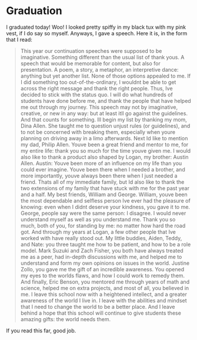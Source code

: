 # Graduation #

I graduated today! Woo! I looked pretty spiffy in my black tux with my pink vest, if I do say so myself. Anyways, I gave a speech. Here it is, in the form that I read:  

<blockquote> 	This year our continuation speeches were supposed to be imaginative. Something different than the usual list of thank yous. A speech that would be memorable for content, but also for presentation. A poem, a story, a metaphor, an interpretive dance:  anything but yet another list.
	None of those options appealed to me. If I did something too out-of-the-ordinary, I wouldnt be able to get across the right message and thank the right people. Thus, Ive decided to stick with the status quo. I will do what hundreds of students have done before me, and thank the people that have helped me out through my journey. This speech may not by imaginative, creative, or new in any way:  but at least itll go against the guidelines. And that counts for something.
	Ill begin my list by thanking my mom, Dina Allen. She taught me to question unjust rules (or guidelines), and to not be concerned with breaking them, especially when youre planning on driving away in a limo afterwards.
	Next Id like to mention my dad, Philip Allen. Youve been a great friend and mentor to me, for my entire life:  thank you so much for the time youve given me.
	I would also like to thank a product also shaped by Logan, my brother:  Austin Allen. Austin:  Youve been more of an influence on my life than you could ever imagine. Youve been there when I needed a brother, and more importantly, youve always been there when I just needed a friend.
	Thats all of my immediate family, but Id also like to thank the two extensions of my family that have stuck with me for the past year and a half. My best friends, William and George. William, youve been the most dependable and selfless person Ive ever had the pleasure of knowing:  even when I didnt deserve your kindness, you gave it to me. George, people say were the same person:  I disagree. I would never understand myself as well as you understand me. Thank you so much, both of you, for standing by me:  no matter how hard the road got.
	And through my years at Logan, a few other people that Ive worked with have really stood out. My little buddies, Aiden, Teddy, and Nate:  you three taught me how to be patient, and how to be a role model. Mark Suzuki and Zach Fisher, you both have always treated me as a peer, had in-depth discussions with me, and helped me to understand and form my own opinions on issues in the world. Justine Zollo, you gave me the gift of an incredible awareness. You opened my eyes to the worlds flaws, and how I could work to remedy them. And finally, Eric Benson, you mentored me through years of math and science, helped me on extra projects, and most of all, you believed in me.
	I leave this school now with a heightened intellect, and a greater awareness of the world I live in. I leave with the abilities and mindset that I need to change the world to be a better place. And I leave behind a hope that this school will continue to give students these amazing gifts:  the world needs them.</blockquote>

If you read this far, good job.